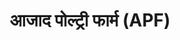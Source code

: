 ---
title: "आजाद पोल्ट्री फार्म (APF)"
url: /dhamauli-ramnath/aajaad-polttrii-phaarm-apf/
shop: Metzgerei
---